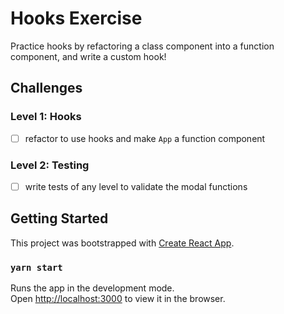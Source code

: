 # Hooks Exercise

Practice hooks by refactoring a class component into a function component, and write a custom hook!
## Challenges

### Level 1: Hooks
- [ ] refactor to use hooks and make `App` a function component

### Level 2: Testing
- [ ] write tests of any level to validate the modal functions


## Getting Started

This project was bootstrapped with [Create React App](https://github.com/facebook/create-react-app).
### `yarn start`

Runs the app in the development mode.\
Open [http://localhost:3000](http://localhost:3000) to view it in the browser.
